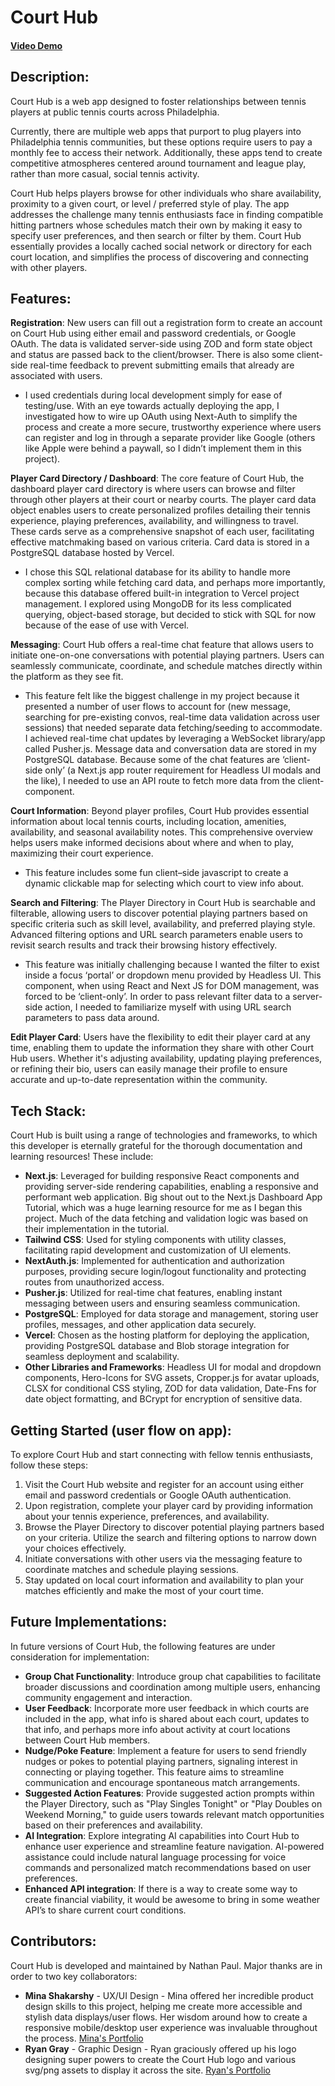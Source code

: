 # Court Hub

#### [Video Demo](https://youtu.be/L8z1IkTxs5w)

## Description:

Court Hub is a web app designed to foster relationships between tennis players at public tennis courts across Philadelphia.

Currently, there are multiple web apps that purport to plug players into Philadelphia tennis communities, but these options require users to pay a monthly fee to access their network. Additionally, these apps tend to create competitive atmospheres centered around tournament and league play, rather than more casual, social tennis activity. 

Court Hub helps players browse for other individuals who share availability, proximity to a given court, or level / preferred style of play. The app addresses the challenge many tennis enthusiasts face in finding compatible hitting partners whose schedules match their own by making it easy to specify user preferences, and then search or filter by them. Court Hub essentially provides a locally cached social network or directory for each court location, and simplifies the process of discovering and connecting with other players.

## Features:

**Registration**: New users can fill out a registration form to create an account on Court Hub using either email and password credentials, or Google OAuth. The data is validated server-side using ZOD and form state object and status are passed back to the client/browser. There is also some client-side real-time feedback to prevent submitting emails that already are associated with users.

- I used credentials during local development simply for ease of testing/use. With an eye towards actually deploying the app, I investigated how to wire up OAuth using Next-Auth to simplify the process and create a more secure, trustworthy experience where users can register and log in through a separate provider like Google (others like Apple were behind a paywall, so I didn’t implement them in this project).

**Player Card Directory / Dashboard**: The core feature of Court Hub, the dashboard player card directory is where users can browse and filter through other players at their court or nearby courts. The player card data object enables users to create personalized profiles detailing their tennis experience, playing preferences, availability, and willingness to travel. These cards serve as a comprehensive snapshot of each user, facilitating effective matchmaking based on various criteria. Card data is stored in a PostgreSQL database hosted by Vercel.

- I chose this SQL relational database for its ability to handle more complex sorting while fetching card data, and perhaps more importantly, because this database offered built-in integration to Vercel project management. I explored using MongoDB for its less complicated querying, object-based storage, but decided to stick with SQL for now because of the ease of use with Vercel.

**Messaging**: Court Hub offers a real-time chat feature that allows users to initiate one-on-one conversations with potential playing partners. Users can seamlessly communicate, coordinate, and schedule matches directly within the platform as they see fit.

- This feature felt like the biggest challenge in my project because it presented a number of user flows to account for (new message, searching for pre-existing convos, real-time data validation across user sessions) that needed separate data fetching/seeding to accommodate. I achieved real-time chat updates by leveraging a WebSocket library/app called Pusher.js. Message data and conversation data are stored in my PostgreSQL database. Because some of the chat features are ‘client-side only’ (a Next.js app router requirement for Headless UI modals and the like), I needed to use an API route to fetch more data from the client-component.

**Court Information**: Beyond player profiles, Court Hub provides essential information about local tennis courts, including location, amenities, availability, and seasonal availability notes. This comprehensive overview helps users make informed decisions about where and when to play, maximizing their court experience.

- This feature includes some fun client–side javascript to create a dynamic clickable map for selecting which court to view info about.

**Search and Filtering**: The Player Directory in Court Hub is searchable and filterable, allowing users to discover potential playing partners based on specific criteria such as skill level, availability, and preferred playing style. Advanced filtering options and URL search parameters enable users to revisit search results and track their browsing history effectively.

- This feature was initially challenging because I wanted the filter to exist inside a focus ‘portal’ or dropdown menu provided by Headless UI. This component, when using React and Next JS for DOM management, was forced to be ‘client-only’. In order to pass relevant filter data to a server-side action, I needed to familiarize myself with using URL search parameters to pass data around.

**Edit Player Card**: Users have the flexibility to edit their player card at any time, enabling them to update the information they share with other Court Hub users. Whether it's adjusting availability, updating playing preferences, or refining their bio, users can easily manage their profile to ensure accurate and up-to-date representation within the community.

## Tech Stack:

Court Hub is built using a range of technologies and frameworks, to which this developer is eternally grateful for the thorough documentation and learning resources! These include:

- **Next.js**: Leveraged for building responsive React components and providing server-side rendering capabilities, enabling a responsive and performant web application. Big shout out to the Next.js Dashboard App Tutorial, which was a huge learning resource for me as I began this project. Much of the data fetching and validation logic was based on their implementation in the tutorial.
- **Tailwind CSS**: Used for styling components with utility classes, facilitating rapid development and customization of UI elements.
- **NextAuth.js**: Implemented for authentication and authorization purposes, providing secure login/logout functionality and protecting routes from unauthorized access.
- **Pusher.js**: Utilized for real-time chat features, enabling instant messaging between users and ensuring seamless communication.
- **PostgreSQL**: Employed for data storage and management, storing user profiles, messages, and other application data securely.
- **Vercel**: Chosen as the hosting platform for deploying the application, providing PostgreSQL database and Blob storage integration for seamless deployment and scalability.
- **Other Libraries and Frameworks**: Headless UI for modal and dropdown components, Hero-Icons for SVG assets, Cropper.js for avatar uploads, CLSX for conditional CSS styling, ZOD for data validation, Date-Fns for date object formatting, and BCrypt for encryption of sensitive data.

## Getting Started (user flow on app):

To explore Court Hub and start connecting with fellow tennis enthusiasts, follow these steps:

1. Visit the Court Hub website and register for an account using either email and password credentials or Google OAuth authentication.
2. Upon registration, complete your player card by providing information about your tennis experience, preferences, and availability.
3. Browse the Player Directory to discover potential playing partners based on your criteria. Utilize the search and filtering options to narrow down your choices effectively.
4. Initiate conversations with other users via the messaging feature to coordinate matches and schedule playing sessions.
5. Stay updated on local court information and availability to plan your matches efficiently and make the most of your court time.

## Future Implementations:

In future versions of Court Hub, the following features are under consideration for implementation:

- **Group Chat Functionality**: Introduce group chat capabilities to facilitate broader discussions and coordination among multiple users, enhancing community engagement and interaction.
- **User Feedback**: Incorporate more user feedback in which courts are included in the app, what info is shared about each court, updates to that info, and perhaps more info about activity at court locations between Court Hub members.
- **Nudge/Poke Feature**: Implement a feature for users to send friendly nudges or pokes to potential playing partners, signaling interest in connecting or playing together. This feature aims to streamline communication and encourage spontaneous match arrangements.
- **Suggested Action Features**: Provide suggested action prompts within the Player Directory, such as "Play Singles Tonight" or "Play Doubles on Weekend Morning," to guide users towards relevant match opportunities based on their preferences and availability.
- **AI Integration**: Explore integrating AI capabilities into Court Hub to enhance user experience and streamline feature navigation. AI-powered assistance could include natural language processing for voice commands and personalized match recommendations based on user preferences.
- **Enhanced API integration**: If there is a way to create some way to create financial viability, it would be awesome to bring in some weather API’s to share current court conditions.

## Contributors:

Court Hub is developed and maintained by Nathan Paul. Major thanks are in order to two key collaborators:

- **Mina Shakarshy** - UX/UI Design - Mina offered her incredible product design skills to this project, helping me create more accessible and stylish data displays/user flows. Her wisdom around how to create a responsive mobile/desktop user experience was invaluable throughout the process. [Mina's Portfolio](https://www.mshakdesign.com/resume)
- **Ryan Gray** - Graphic Design - Ryan graciously offered up his logo designing super powers to create the Court Hub logo and various svg/png assets to display it across the site. [Ryan's Portfolio](https://ryancgray.com/about)
